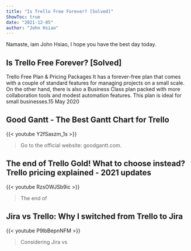 ```yaml
---
title: "Is Trello Free Forever? [Solved]"
ShowToc: true 
date: "2021-12-05"
author: "John Hsiao" 
---
```


Namaste, iam John Hsiao, I hope you have the best day today.
## Is Trello Free Forever? [Solved]
Trello Free Plan & Pricing Packages It has a forever-free plan that comes with a couple of standard features for managing projects on a small scale. On the other hand, there is also a Business Class plan packed with more collaboration tools and modest automation features. This plan is ideal for small businesses.15 May 2020

## Good Gantt - The Best Gantt Chart for Trello
{{< youtube Y2fSaszm_1s >}}
>Go to the official website: goodgantt.com.

## The end of Trello Gold! What to choose instead? Trello pricing explained - 2021 updates
{{< youtube RzsOWJSb9ic >}}
>The end of 

## Jira vs Trello: Why I switched from Trello to Jira
{{< youtube P9lbBepnNFM >}}
>Considering Jira vs 

